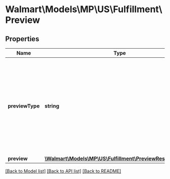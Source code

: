 # Walmart\Models\MP\US\Fulfillment\Preview

## Properties

Name | Type | Description | Notes
------------ | ------------- | ------------- | -------------
**previewType** | **string** | Use \"inbound\" if you are using WFS Inventory Transfer Service (ITS). Use \"selfMirroring\" if you are not using ITS and shipping directly to Walmart fulfillment centers. | [optional]
**preview** | [**\Walmart\Models\MP\US\Fulfillment\PreviewResponseDTO[]**](PreviewResponseDTO.md) | Preview | [optional]


[[Back to Model list]](./) [[Back to API list]](../../../../../README.md#supported-apis) [[Back to README]](../../../../../README.md)
